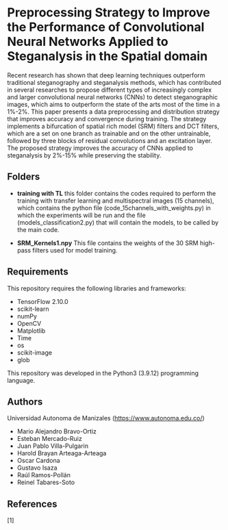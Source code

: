 # Preprocessing Strategy to Improve the Performance of Convolutional Neural Networks Applied to Steganalysis in the Spatial domain


Recent research has shown that deep learning techniques outperform traditional steganography and steganalysis methods, which has contributed in 
several researches to propose different types of increasingly complex and larger convolutional neural networks (CNNs) to detect steganographic images, 
which aims to outperform the state of the arts most of the time in a 1%-2%. This paper presents a data preprocessing and distribution strategy that improves 
accuracy and convergence during training. The strategy implements a bifurcation of spatial rich model (SRM) filters and DCT filters, which are a set on one 
branch as trainable and on the other untrainable, followed by three blocks of residual convolutions and an excitation layer. The proposed strategy improves 
the accuracy of CNNs applied to steganalysis by 2%-15% while preserving the stability.


## Folders
- **training with TL** this folder contains the codes required to perform the training with transfer learning and multispectral images (15 channels), which contains the python file (code_15channels_with_weights.py) in which the experiments will be run and the file (models_classification2.py) that will contain the models, to be called by the main code.

- **SRM_Kernels1.npy** This file contains the weights of the 30 SRM high-pass filters used for model training.


## Requirements
This repository requires the following libraries and frameworks:

- TensorFlow 2.10.0
- scikit-learn
- numPy 
- OpenCV 
- Matplotlib
- Time
- os
- scikit-image
- glob


This repository was developed in the Python3 (3.9.12) programming language.


## Authors
Universidad Autonoma de Manizales (https://www.autonoma.edu.co/)

- Mario Alejandro Bravo-Ortiz 
- Esteban Mercado-Ruiz 
- Juan Pablo Villa-Pulgarin 
- Harold Brayan Arteaga-Arteaga
- Oscar Cardona
- Gustavo Isaza
- Raúl Ramos-Pollán
- Reinel Tabares-Soto 



## References

[1] 
